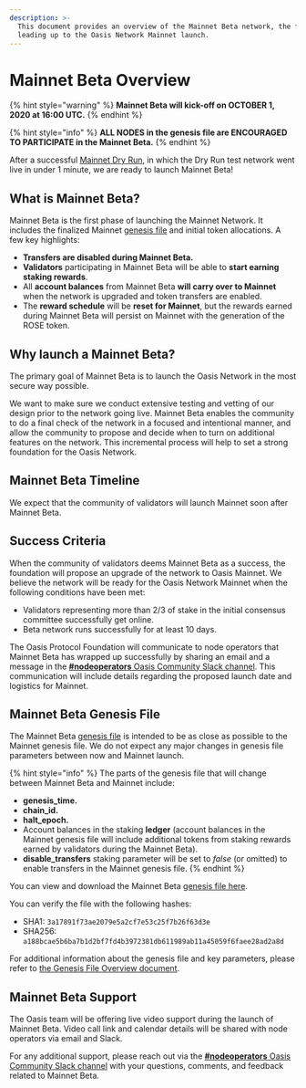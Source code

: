 ```yaml
---
description: >-
  This document provides an overview of the Mainnet Beta network, the final step
  leading up to the Oasis Network Mainnet launch.
---
```


# Mainnet Beta Overview

{% hint style="warning" %}
**Mainnet Beta will kick-off on OCTOBER 1, 2020 at 16:00 UTC.**
{% endhint %}

{% hint style="info" %}
**ALL NODES in the genesis file are ENCOURAGED TO PARTICIPATE in the Mainnet Beta.**
{% endhint %}

After a successful [Mainnet Dry Run](dry-run-overview.md), in which the Dry Run test network went live in under 1 minute, we are ready to launch Mainnet Beta!

## What is Mainnet Beta?

Mainnet Beta is the first phase of launching the Mainnet Network. It includes the finalized Mainnet [genesis file](genesis-file.md) and initial token allocations. A few key highlights:

* **Transfers are disabled during Mainnet Beta.**  
* **Validators** participating in Mainnet Beta will be able to **start earning staking rewards**. 
* All **account balances** from Mainnet Beta **will carry over to Mainnet** when the network is upgraded and token transfers are enabled.
* The **reward schedule** will be **reset for Mainnet**, but the rewards earned during Mainnet Beta will persist on Mainnet with the generation of the ROSE token.

## Why launch a Mainnet Beta?

The primary goal of Mainnet Beta is to launch the Oasis Network in the most secure way possible.

We want to make sure we conduct extensive testing and vetting of our design prior to the network going live. Mainnet Beta enables the community to do a final check of the network in a focused and intentional manner, and allow the community to propose and decide when to turn on additional features on the network. This incremental process will help to set a strong foundation for the Oasis Network.

## Mainnet Beta Timeline

We expect that the community of validators will launch Mainnet soon after Mainnet Beta.

## Success Criteria

When the community of validators deems Mainnet Beta as a success, the foundation will propose an upgrade of the network to Oasis Mainnet. We believe the network will be ready for the Oasis Network Mainnet when the following conditions have been met:

* Validators representing more than 2/3 of stake in the initial consensus committee successfully get online.
* Beta network runs successfully for at least 10 days.

The Oasis Protocol Foundation will communicate to node operators that Mainnet Beta has wrapped up successfully by sharing an email and a message in the [**\#nodeoperators** Oasis Community Slack channel](https://docs.oasis.dev/general/community-resources/connect-with-us). This communication will include details regarding the proposed launch date and logistics for Mainnet.

## **Mainnet Beta Genesis File**

The Mainnet Beta [genesis file](genesis-file.md) is intended to be as close as possible to the Mainnet genesis file. We do not expect any major changes in genesis file parameters between now and Mainnet launch.

{% hint style="info" %}
The parts of the genesis file that will change between Mainnet Beta and Mainnet include:

* **genesis\_time.**
* **chain\_id.**
* **halt\_epoch.**
* Account balances in the staking **ledger** \(account balances in the Mainnet genesis file will include additional tokens from staking rewards earned by validators during the Mainnet Beta\).
* **disable\_transfers** staking parameter will be set to _false_ \(or omitted\) to enable transfers in the Mainnet genesis file.
{% endhint %}

You can view and download the Mainnet Beta [genesis file here](https://github.com/oasisprotocol/mainnet-artifacts/releases/download/2020-10-01/genesis.json).

You can verify the file with the following hashes:

* SHA1: `3a17891f73ae2079e5a2cf7e53c25f7b26f63d3e`
* SHA256: `a188bcae5b6ba7b1d2bf7fd4b3972381db611989ab11a45059f6faee28ad2a8d`

For additional information about the genesis file and key parameters, please refer to [the Genesis File Overview document](https://docs.oasis.dev/general/pre-mainnet/genesis-file). 

## Mainnet Beta Support

The Oasis team will be offering live video support during the launch of Mainnet Beta. Video call link and calendar details will be shared with node operators via email and Slack.

For any additional support, please reach out via the [**\#nodeoperators** Oasis Community Slack channel](../community-resources/connect-with-us.md) with your questions, comments, and feedback related to Mainnet Beta.


